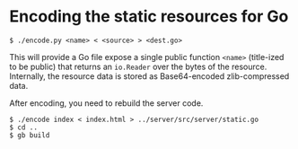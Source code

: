 # Encoding the static resources for Go

```
$ ./encode.py <name> < <source> > <dest.go>
```

This will provide a Go file expose a single public function `<name>`
(title-ized to be public) that returns an `io.Reader` over the bytes of
the resource. Internally, the resource data is stored as Base64-encoded
zlib-compressed data.

After encoding, you need to rebuild the server code.

```
$ ./encode index < index.html > ../server/src/server/static.go
$ cd ..
$ gb build
```
